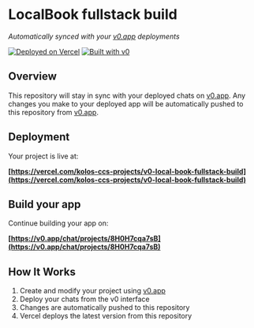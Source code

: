 # LocalBook fullstack build

*Automatically synced with your [v0.app](https://v0.app) deployments*

[![Deployed on Vercel](https://img.shields.io/badge/Deployed%20on-Vercel-black?style=for-the-badge&logo=vercel)](https://vercel.com/kolos-ccs-projects/v0-local-book-fullstack-build)
[![Built with v0](https://img.shields.io/badge/Built%20with-v0.app-black?style=for-the-badge)](https://v0.app/chat/projects/8H0H7cqa7sB)

## Overview

This repository will stay in sync with your deployed chats on [v0.app](https://v0.app).
Any changes you make to your deployed app will be automatically pushed to this repository from [v0.app](https://v0.app).

## Deployment

Your project is live at:

**[https://vercel.com/kolos-ccs-projects/v0-local-book-fullstack-build](https://vercel.com/kolos-ccs-projects/v0-local-book-fullstack-build)**

## Build your app

Continue building your app on:

**[https://v0.app/chat/projects/8H0H7cqa7sB](https://v0.app/chat/projects/8H0H7cqa7sB)**

## How It Works

1. Create and modify your project using [v0.app](https://v0.app)
2. Deploy your chats from the v0 interface
3. Changes are automatically pushed to this repository
4. Vercel deploys the latest version from this repository